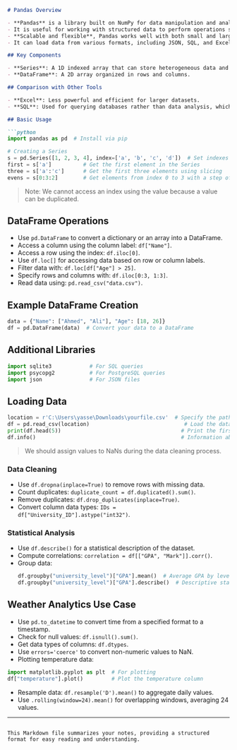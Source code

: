 ```markdown
# Pandas Overview

- **Pandas** is a library built on NumPy for data manipulation and analysis.
- It is useful for working with structured data to perform operations such as cleaning and transformation.
- **Scalable and flexible**, Pandas works well with both small and large datasets.
- It can load data from various formats, including JSON, SQL, and Excel.

## Key Components

- **Series**: A 1D indexed array that can store heterogeneous data and supports vectorization operations.
- **DataFrame**: A 2D array organized in rows and columns.

## Comparison with Other Tools

- **Excel**: Less powerful and efficient for larger datasets.
- **SQL**: Used for querying databases rather than data analysis, which complements Pandas.

## Basic Usage

```python
import pandas as pd  # Install via pip

# Creating a Series
s = pd.Series([1, 2, 3, 4], index=['a', 'b', 'c', 'd'])  # Set indexes to characters
first = s['a']          # Get the first element in the Series
three = s['a':'c']      # Get the first three elements using slicing
evens = s[0:3:2]        # Get elements from index 0 to 3 with a step of 2
```

> Note: We cannot access an index using the value because a value can be duplicated.

## DataFrame Operations

- Use `pd.DataFrame` to convert a dictionary or an array into a DataFrame.
- Access a column using the column label: `df["Name"]`.
- Access a row using the index: `df.iloc[0]`.
- Use `df.loc[]` for accessing data based on row or column labels.
- Filter data with: `df.loc[df["Age"] > 25]`.
- Specify rows and columns with: `df.iloc[0:3, 1:3]`.
- Read data using: `pd.read_csv("data.csv")`.

## Example DataFrame Creation

```python
data = {"Name": ["Ahmed", "Ali"], "Age": [18, 26]}
df = pd.DataFrame(data)  # Convert your data to a DataFrame
```

## Additional Libraries

```python
import sqlite3            # For SQL queries
import psycopg2           # For PostgreSQL queries
import json               # For JSON files
```

## Loading Data

```python
location = r'C:\Users\yasse\Downloads\yourfile.csv'  # Specify the path as a raw string
df = pd.read_csv(location)                              # Load the dataset
print(df.head(5))                                      # Print the first few rows
df.info()                                              # Information about columns, rows, datatypes, and missing info
```

> We should assign values to NaNs during the data cleaning process.

### Data Cleaning

- Use `df.dropna(inplace=True)` to remove rows with missing data.
- Count duplicates: `duplicate_count = df.duplicated().sum()`.
- Remove duplicates: `df.drop_duplicates(inplace=True)`.
- Convert column data types: `IDs = df["University_ID"].astype("int32")`.

### Statistical Analysis

- Use `df.describe()` for a statistical description of the dataset.
- Compute correlations: `correlation = df[["GPA", "Mark"]].corr()`.
- Group data: 
  ```python
  df.groupby("university_level")["GPA"].mean()  # Average GPA by level
  df.groupby("university_level")["GPA"].describe()  # Descriptive stats
  ```

## Weather Analytics Use Case

- Use `pd.to_datetime` to convert time from a specified format to a timestamp.
- Check for null values: `df.isnull().sum()`.
- Get data types of columns: `df.dtypes`.
- Use `errors='coerce'` to convert non-numeric values to NaN.
- Plotting temperature data:
  
```python
import matplotlib.pyplot as plt  # For plotting
df["temperature"].plot()         # Plot the temperature column
```

- Resample data: `df.resample('D').mean()` to aggregate daily values.
- Use `.rolling(window=24).mean()` for overlapping windows, averaging 24 values.

--- 
```

This Markdown file summarizes your notes, providing a structured format for easy reading and understanding.
